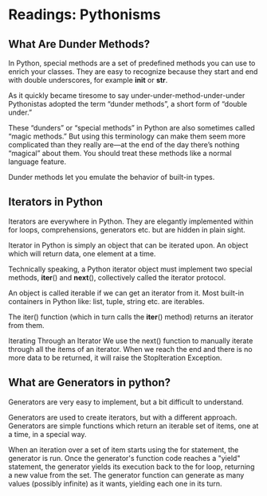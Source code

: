 # Readings: Pythonisms

## What Are Dunder Methods?

In Python, special methods are a set of predefined methods you can use to enrich your classes. They are easy to recognize because they start and end with double underscores, for example __init__ or __str__.

As it quickly became tiresome to say under-under-method-under-under Pythonistas adopted the term “dunder methods”, a short form of “double under.”

These “dunders” or “special methods” in Python are also sometimes called “magic methods.” But using this terminology can make them seem more complicated than they really are—at the end of the day there’s nothing “magical” about them. You should treat these methods like a normal language feature.

Dunder methods let you emulate the behavior of built-in types.

## Iterators in Python

Iterators are everywhere in Python. They are elegantly implemented within for loops, comprehensions, generators etc. but are hidden in plain sight.

Iterator in Python is simply an object that can be iterated upon. An object which will return data, one element at a time.

Technically speaking, a Python iterator object must implement two special methods, __iter__() and __next__(), collectively called the iterator protocol.

An object is called iterable if we can get an iterator from it. Most built-in containers in Python like: list, tuple, string etc. are iterables.

The iter() function (which in turn calls the __iter__() method) returns an iterator from them.

Iterating Through an Iterator
We use the next() function to manually iterate through all the items of an iterator. When we reach the end and there is no more data to be returned, it will raise the StopIteration Exception. 

## What are Generators in python?

Generators are very easy to implement, but a bit difficult to understand.

Generators are used to create iterators, but with a different approach. Generators are simple functions which return an iterable set of items, one at a time, in a special way.

When an iteration over a set of item starts using the for statement, the generator is run. Once the generator's function code reaches a "yield" statement, the generator yields its execution back to the for loop, returning a new value from the set. The generator function can generate as many values (possibly infinite) as it wants, yielding each one in its turn.



